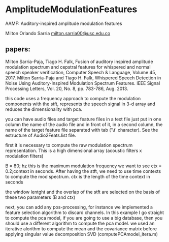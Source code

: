 # AmplitudeModulationFeatures
AAMF: Auditory-inspired amplitude modulation features

Milton Orlando Sarria
milton.sarria00@usc.edu.co


## papers:
Milton Sarria-Paja, Tiago H. Falk, Fusion of auditory inspired amplitude modulation spectrum and cepstral features for whispered and normal speech speaker verification, Computer Speech & Language, Volume 45, 2017.
Milton Sarria-Paja and Tiago H. Falk, Whispered Speech Detection in Noise Using Auditory-Inspired Modulation Spectrum Features. IEEE Signal Processing Letters, Vol. 20, No. 8, pp. 783-786, Aug. 2013. 


this code uses a frequency approach to compute the modulation components with the stft,
represents the speech signal in 3-d array and reduces the dimensionality with pca.

you can  have audio files and target feature files in a text file
just put in one column the name of the audio file and in front of it, in a second column, the name
of the target feature file separated with tab ('\t' character). 
See the estructure of Audio2Feats.list file.

first it is necessary to compute the raw modulation spectrum representation. This is a high dimensional array (acoustic filters x modulation filters)

B   = 80; hz this is the maximum modulation frequency we want to see
ctx = 0.2;context in seconds. After having the stft, we need to use time contexts to compute the mod spectrum. ctx is the length of the time context in seconds

the window lentght and the overlap of the stft are selected on the basis of these two
parameters (B and ctx)

next, you can add any pos-processing, for instance we implemented a feature
selection algorithm to discard channels. In this example I go straight  
to compute the pca model, if you are going to use a big database, then 
you should use a different algorithm to compute the pca model. we used an 
iterative alorithm to compute the mean and the covariance matrix before 
applying singular value decomposition SVD (computePCAmodel_itera.m)

